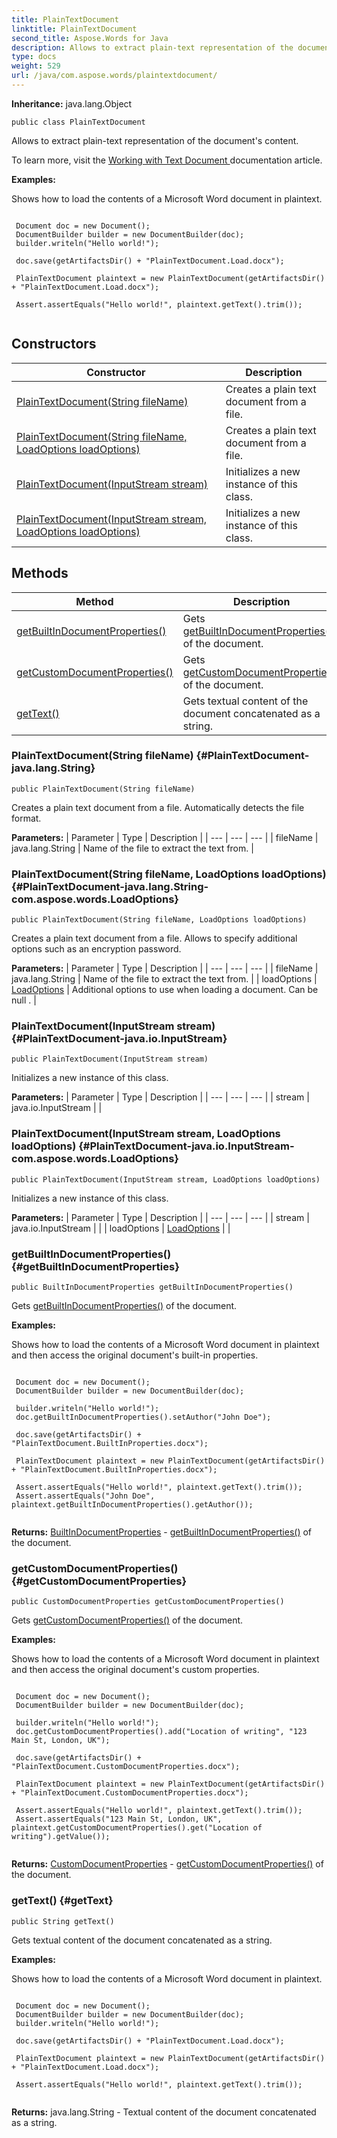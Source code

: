 ```yaml
---
title: PlainTextDocument
linktitle: PlainTextDocument
second_title: Aspose.Words for Java
description: Allows to extract plain-text representation of the documents content in Java.
type: docs
weight: 529
url: /java/com.aspose.words/plaintextdocument/
---
```


**Inheritance:**
java.lang.Object
```
public class PlainTextDocument
```

Allows to extract plain-text representation of the document's content.

To learn more, visit the [ Working with Text Document ][Working with Text Document] documentation article.

 **Examples:** 

Shows how to load the contents of a Microsoft Word document in plaintext.

```

 Document doc = new Document();
 DocumentBuilder builder = new DocumentBuilder(doc);
 builder.writeln("Hello world!");

 doc.save(getArtifactsDir() + "PlainTextDocument.Load.docx");

 PlainTextDocument plaintext = new PlainTextDocument(getArtifactsDir() + "PlainTextDocument.Load.docx");

 Assert.assertEquals("Hello world!", plaintext.getText().trim());
 
```


[Working with Text Document]: https://docs.aspose.com/words/java/working-with-text-document/
## Constructors

| Constructor | Description |
| --- | --- |
| [PlainTextDocument(String fileName)](#PlainTextDocument-java.lang.String) | Creates a plain text document from a file. |
| [PlainTextDocument(String fileName, LoadOptions loadOptions)](#PlainTextDocument-java.lang.String-com.aspose.words.LoadOptions) | Creates a plain text document from a file. |
| [PlainTextDocument(InputStream stream)](#PlainTextDocument-java.io.InputStream) | Initializes a new instance of this class. |
| [PlainTextDocument(InputStream stream, LoadOptions loadOptions)](#PlainTextDocument-java.io.InputStream-com.aspose.words.LoadOptions) | Initializes a new instance of this class. |
## Methods

| Method | Description |
| --- | --- |
| [getBuiltInDocumentProperties()](#getBuiltInDocumentProperties) | Gets [getBuiltInDocumentProperties()](../../com.aspose.words/plaintextdocument/\#getBuiltInDocumentProperties) of the document. |
| [getCustomDocumentProperties()](#getCustomDocumentProperties) | Gets [getCustomDocumentProperties()](../../com.aspose.words/plaintextdocument/\#getCustomDocumentProperties) of the document. |
| [getText()](#getText) | Gets textual content of the document concatenated as a string. |
### PlainTextDocument(String fileName) {#PlainTextDocument-java.lang.String}
```
public PlainTextDocument(String fileName)
```


Creates a plain text document from a file. Automatically detects the file format.

**Parameters:**
| Parameter | Type | Description |
| --- | --- | --- |
| fileName | java.lang.String | Name of the file to extract the text from. |

### PlainTextDocument(String fileName, LoadOptions loadOptions) {#PlainTextDocument-java.lang.String-com.aspose.words.LoadOptions}
```
public PlainTextDocument(String fileName, LoadOptions loadOptions)
```


Creates a plain text document from a file. Allows to specify additional options such as an encryption password.

**Parameters:**
| Parameter | Type | Description |
| --- | --- | --- |
| fileName | java.lang.String | Name of the file to extract the text from. |
| loadOptions | [LoadOptions](../../com.aspose.words/loadoptions/) | Additional options to use when loading a document. Can be  null . |

### PlainTextDocument(InputStream stream) {#PlainTextDocument-java.io.InputStream}
```
public PlainTextDocument(InputStream stream)
```


Initializes a new instance of this class.

**Parameters:**
| Parameter | Type | Description |
| --- | --- | --- |
| stream | java.io.InputStream |  |

### PlainTextDocument(InputStream stream, LoadOptions loadOptions) {#PlainTextDocument-java.io.InputStream-com.aspose.words.LoadOptions}
```
public PlainTextDocument(InputStream stream, LoadOptions loadOptions)
```


Initializes a new instance of this class.

**Parameters:**
| Parameter | Type | Description |
| --- | --- | --- |
| stream | java.io.InputStream |  |
| loadOptions | [LoadOptions](../../com.aspose.words/loadoptions/) |  |

### getBuiltInDocumentProperties() {#getBuiltInDocumentProperties}
```
public BuiltInDocumentProperties getBuiltInDocumentProperties()
```


Gets [getBuiltInDocumentProperties()](../../com.aspose.words/plaintextdocument/\#getBuiltInDocumentProperties) of the document.

 **Examples:** 

Shows how to load the contents of a Microsoft Word document in plaintext and then access the original document's built-in properties.

```

 Document doc = new Document();
 DocumentBuilder builder = new DocumentBuilder(doc);

 builder.writeln("Hello world!");
 doc.getBuiltInDocumentProperties().setAuthor("John Doe");

 doc.save(getArtifactsDir() + "PlainTextDocument.BuiltInProperties.docx");

 PlainTextDocument plaintext = new PlainTextDocument(getArtifactsDir() + "PlainTextDocument.BuiltInProperties.docx");

 Assert.assertEquals("Hello world!", plaintext.getText().trim());
 Assert.assertEquals("John Doe", plaintext.getBuiltInDocumentProperties().getAuthor());
 
```

**Returns:**
[BuiltInDocumentProperties](../../com.aspose.words/builtindocumentproperties/) - [getBuiltInDocumentProperties()](../../com.aspose.words/plaintextdocument/\#getBuiltInDocumentProperties) of the document.
### getCustomDocumentProperties() {#getCustomDocumentProperties}
```
public CustomDocumentProperties getCustomDocumentProperties()
```


Gets [getCustomDocumentProperties()](../../com.aspose.words/plaintextdocument/\#getCustomDocumentProperties) of the document.

 **Examples:** 

Shows how to load the contents of a Microsoft Word document in plaintext and then access the original document's custom properties.

```

 Document doc = new Document();
 DocumentBuilder builder = new DocumentBuilder(doc);

 builder.writeln("Hello world!");
 doc.getCustomDocumentProperties().add("Location of writing", "123 Main St, London, UK");

 doc.save(getArtifactsDir() + "PlainTextDocument.CustomDocumentProperties.docx");

 PlainTextDocument plaintext = new PlainTextDocument(getArtifactsDir() + "PlainTextDocument.CustomDocumentProperties.docx");

 Assert.assertEquals("Hello world!", plaintext.getText().trim());
 Assert.assertEquals("123 Main St, London, UK", plaintext.getCustomDocumentProperties().get("Location of writing").getValue());
 
```

**Returns:**
[CustomDocumentProperties](../../com.aspose.words/customdocumentproperties/) - [getCustomDocumentProperties()](../../com.aspose.words/plaintextdocument/\#getCustomDocumentProperties) of the document.
### getText() {#getText}
```
public String getText()
```


Gets textual content of the document concatenated as a string.

 **Examples:** 

Shows how to load the contents of a Microsoft Word document in plaintext.

```

 Document doc = new Document();
 DocumentBuilder builder = new DocumentBuilder(doc);
 builder.writeln("Hello world!");

 doc.save(getArtifactsDir() + "PlainTextDocument.Load.docx");

 PlainTextDocument plaintext = new PlainTextDocument(getArtifactsDir() + "PlainTextDocument.Load.docx");

 Assert.assertEquals("Hello world!", plaintext.getText().trim());
 
```

**Returns:**
java.lang.String - Textual content of the document concatenated as a string.
